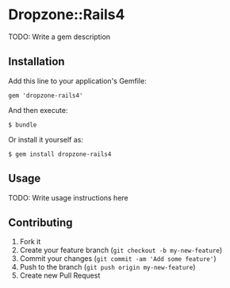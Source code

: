 # Dropzone::Rails4

TODO: Write a gem description

## Installation

Add this line to your application's Gemfile:

    gem 'dropzone-rails4'

And then execute:

    $ bundle

Or install it yourself as:

    $ gem install dropzone-rails4

## Usage

TODO: Write usage instructions here

## Contributing

1. Fork it
2. Create your feature branch (`git checkout -b my-new-feature`)
3. Commit your changes (`git commit -am 'Add some feature'`)
4. Push to the branch (`git push origin my-new-feature`)
5. Create new Pull Request
